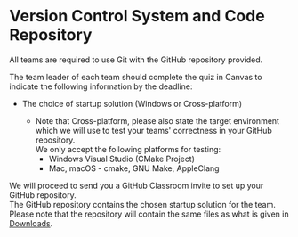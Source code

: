 <br>

# Version Control System and Code Repository

All teams are required to use Git with the GitHub repository provided.

The team leader of each team should complete the quiz in Canvas to indicate the following information by the deadline:

*   The choice of startup solution (Windows or Cross-platform)

    *   Note that Cross-platform, please also state the target environment which we will use to test your teams' correctness in your GitHub repository.  
        We only accept the following platforms for testing:
        *   Windows Visual Studio (CMake Project)
        <!--*   Linux, Fedora 34 - cmake, GNU Make, GCC-->
        *   Mac, macOS - cmake, GNU Make, AppleClang

We will proceed to send you a GitHub Classroom invite to set up your GitHub repository.  
The GitHub repository contains the chosen startup solution for the team.  
Please note that the repository will contain the same files as what is given in [Downloads](../tools/downloads.html).
